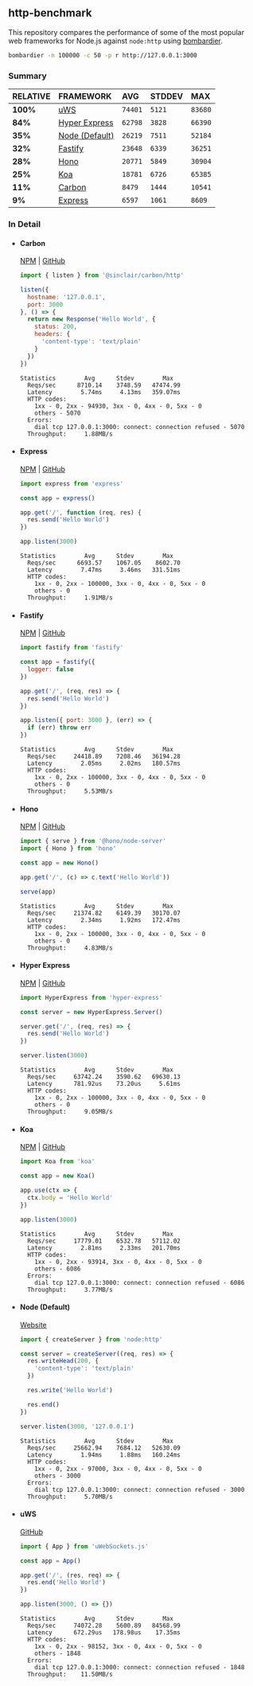 ## http-benchmark

This repository compares the performance of some of the most popular web frameworks for Node.js against `node:http` using [bombardier](https://github.com/codesenberg/bombardier).

```bash
bombardier -n 100000 -c 50 -p r http://127.0.0.1:3000
```

### Summary

| RELATIVE | FRAMEWORK | AVG | STDDEV | MAX |
| :--- | :--- | :--- | :--- | :--- |
| **100%** | [uWS](#uws) | `74401` | `5121` | `83680` |
| **84%** | [Hyper Express](#hyper-express) | `62798` | `3828` | `66390` |
| **35%** | [Node (Default)](#node-default) | `26219` | `7511` | `52184` |
| **32%** | [Fastify](#fastify) | `23648` | `6339` | `36251` |
| **28%** | [Hono](#hono) | `20771` | `5849` | `30904` |
| **25%** | [Koa](#koa) | `18781` | `6726` | `65385` |
| **11%** | [Carbon](#carbon) | `8479` | `1444` | `10541` |
| **9%** | [Express](#express) | `6597` | `1061` | `8609` |


### In Detail

- #### Carbon
  [NPM](https://npmjs.com/@sinclair/carbon) | [GitHub](https://github.com/sinclairzx81/carbon)
  ```js
  import { listen } from '@sinclair/carbon/http'

  listen({
    hostname: '127.0.0.1',
    port: 3000
  }, () => {
    return new Response('Hello World', {
      status: 200,
      headers: {
        'content-type': 'text/plain'
      }
    })
  })
  ```

  ```
  Statistics        Avg      Stdev        Max
    Reqs/sec      8710.14    3748.59   47474.99
    Latency        5.74ms     4.13ms   359.07ms
    HTTP codes:
      1xx - 0, 2xx - 94930, 3xx - 0, 4xx - 0, 5xx - 0
      others - 5070
    Errors:
      dial tcp 127.0.0.1:3000: connect: connection refused - 5070
    Throughput:     1.88MB/s
  ```

- #### Express
  [NPM](https://npmjs.com/express) | [GitHub](https://github.com/expressjs/express)
  ```js
  import express from 'express'

  const app = express()

  app.get('/', function (req, res) {
    res.send('Hello World')
  })

  app.listen(3000)
  ```

  ```
  Statistics        Avg      Stdev        Max
    Reqs/sec      6693.57    1067.05    8602.70
    Latency        7.47ms     3.46ms   331.51ms
    HTTP codes:
      1xx - 0, 2xx - 100000, 3xx - 0, 4xx - 0, 5xx - 0
      others - 0
    Throughput:     1.91MB/s
  ```

- #### Fastify
  [NPM](https://npmjs.com/fastify) | [GitHub](https://github.com/fastify/fastify)
  ```js
  import fastify from 'fastify'

  const app = fastify({
    logger: false
  })

  app.get('/', (req, res) => {
    res.send('Hello World')
  })

  app.listen({ port: 3000 }, (err) => {
    if (err) throw err
  })
  ```

  ```
  Statistics        Avg      Stdev        Max
    Reqs/sec     24418.89    7208.46   36194.28
    Latency        2.05ms     2.02ms   180.57ms
    HTTP codes:
      1xx - 0, 2xx - 100000, 3xx - 0, 4xx - 0, 5xx - 0
      others - 0
    Throughput:     5.53MB/s
  ```

- #### Hono
  [NPM](https://npmjs.com/hono) | [GitHub](https://github.com/honojs/hono)
  ```js
  import { serve } from '@hono/node-server'
  import { Hono } from 'hono'

  const app = new Hono()

  app.get('/', (c) => c.text('Hello World'))

  serve(app)
  ```

  ```
  Statistics        Avg      Stdev        Max
    Reqs/sec     21374.82    6149.39   30170.07
    Latency        2.34ms     1.92ms   172.47ms
    HTTP codes:
      1xx - 0, 2xx - 100000, 3xx - 0, 4xx - 0, 5xx - 0
      others - 0
    Throughput:     4.83MB/s
  ```

- #### Hyper Express
  [NPM](https://npmjs.com/hyper-express) | [GitHub](https://github.com/kartikk221/hyper-express)
  ```js
  import HyperExpress from 'hyper-express'

  const server = new HyperExpress.Server()

  server.get('/', (req, res) => {
    res.send('Hello World')
  })

  server.listen(3000)
  ```

  ```
  Statistics        Avg      Stdev        Max
    Reqs/sec     63742.24    3590.62   69630.13
    Latency      781.92us    73.20us     5.61ms
    HTTP codes:
      1xx - 0, 2xx - 100000, 3xx - 0, 4xx - 0, 5xx - 0
      others - 0
    Throughput:     9.05MB/s
  ```

- #### Koa
  [NPM](https://npmjs.com/koa) | [GitHub](https://github.com/koajs/koa)
  ```js
  import Koa from 'koa'

  const app = new Koa()

  app.use(ctx => {
    ctx.body = 'Hello World'
  })

  app.listen(3000)
  ```

  ```
  Statistics        Avg      Stdev        Max
    Reqs/sec     17779.01    6532.78   57112.02
    Latency        2.81ms     2.33ms   201.70ms
    HTTP codes:
      1xx - 0, 2xx - 93914, 3xx - 0, 4xx - 0, 5xx - 0
      others - 6086
    Errors:
      dial tcp 127.0.0.1:3000: connect: connection refused - 6086
    Throughput:     3.77MB/s
  ```

- #### Node (Default)
  [Website](https://nodejs.org/api/http.html)
  ```js
  import { createServer } from 'node:http'

  const server = createServer((req, res) => {
    res.writeHead(200, {
      'content-type': 'text/plain'
    })

    res.write('Hello World')

    res.end()
  })

  server.listen(3000, '127.0.0.1')
  ```

  ```
  Statistics        Avg      Stdev        Max
    Reqs/sec     25662.94    7684.12   52630.09
    Latency        1.94ms     1.88ms   160.24ms
    HTTP codes:
      1xx - 0, 2xx - 97000, 3xx - 0, 4xx - 0, 5xx - 0
      others - 3000
    Errors:
      dial tcp 127.0.0.1:3000: connect: connection refused - 3000
    Throughput:     5.70MB/s
  ```

- #### uWS
  [GitHub](https://github.com/uNetworking/uWebSockets.js)
  ```js
  import { App } from 'uWebSockets.js'

  const app = App()

  app.get('/', (res, req) => {
    res.end('Hello World')
  })

  app.listen(3000, () => {})
  ```

  ```
  Statistics        Avg      Stdev        Max
    Reqs/sec     74072.28    5600.89   84568.99
    Latency      672.29us   178.98us    17.35ms
    HTTP codes:
      1xx - 0, 2xx - 98152, 3xx - 0, 4xx - 0, 5xx - 0
      others - 1848
    Errors:
      dial tcp 127.0.0.1:3000: connect: connection refused - 1848
    Throughput:    11.50MB/s
  ```


